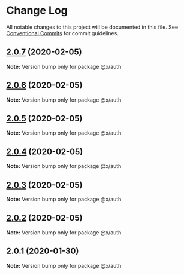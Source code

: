 # Change Log

All notable changes to this project will be documented in this file.
See [Conventional Commits](https://conventionalcommits.org) for commit guidelines.

## [2.0.7](https://github.com/whitehorse5353/lerna-e2e/compare/@x/auth@2.0.6...@x/auth@2.0.7) (2020-02-05)

**Note:** Version bump only for package @x/auth





## [2.0.6](https://github.com/whitehorse5353/lerna-e2e/compare/@x/auth@2.0.5...@x/auth@2.0.6) (2020-02-05)

**Note:** Version bump only for package @x/auth





## [2.0.5](https://github.com/whitehorse5353/lerna-e2e/compare/@x/auth@2.0.4...@x/auth@2.0.5) (2020-02-05)

**Note:** Version bump only for package @x/auth





## [2.0.4](https://github.com/whitehorse5353/lerna-e2e/compare/@x/auth@2.0.3...@x/auth@2.0.4) (2020-02-05)

**Note:** Version bump only for package @x/auth





## [2.0.3](https://github.com/whitehorse5353/lerna-e2e/compare/@x/auth@2.0.2...@x/auth@2.0.3) (2020-02-05)

**Note:** Version bump only for package @x/auth





## [2.0.2](https://github.com/whitehorse5353/lerna-e2e/compare/@x/auth@2.0.1...@x/auth@2.0.2) (2020-02-05)

**Note:** Version bump only for package @x/auth





## 2.0.1 (2020-01-30)

**Note:** Version bump only for package @x/auth
